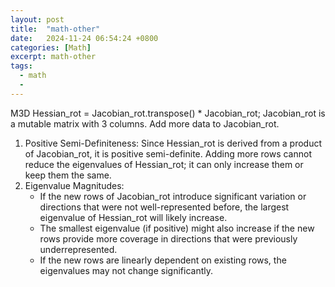 ```yaml
---
layout: post
title:  "math-other"
date:   2024-11-24 06:54:24 +0800
categories: [Math]
excerpt: math-other
tags:
  - math
  - 
---
```


M3D Hessian_rot = Jacobian_rot.transpose() * Jacobian_rot; Jacobian_rot is a mutable matrix with 3 columns. Add more data to Jacobian_rot.

1. Positive Semi-Definiteness: Since Hessian_rot is derived from a product of Jacobian_rot, it is positive semi-definite. Adding more rows cannot reduce the eigenvalues of Hessian_rot; it can only increase them or keep them the same.
2. Eigenvalue Magnitudes: 
   * If the new rows of Jacobian_rot introduce significant variation or directions that were not well-represented before, the largest eigenvalue of Hessian_rot will likely increase. 
   * The smallest eigenvalue (if positive) might also increase if the new rows provide more coverage in directions that were previously underrepresented.
   * If the new rows are linearly dependent on existing rows, the eigenvalues may not change significantly.
